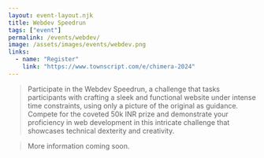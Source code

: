 ```yaml
---
layout: event-layout.njk
title: Webdev Speedrun
tags: ["event"]
permalink: /events/webdev/
image: /assets/images/events/webdev.png
links:
  - name: "Register"
    link: "https://www.townscript.com/e/chimera-2024"
---
```


>Participate in the Webdev Speedrun, a challenge that tasks participants with crafting a sleek and functional website under intense time constraints, using only a picture of the original as guidance. Compete for the coveted 50k INR prize and demonstrate your proficiency in web development in this intricate challenge that showcases technical dexterity and creativity.

> More information coming soon.